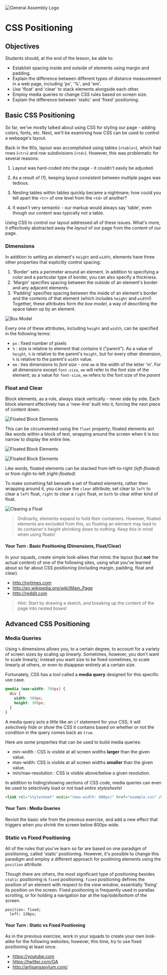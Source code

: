 ![General Assembly Logo](http://i.imgur.com/ke8USTq.png)

# CSS Positioning

## Objectives

Students should, at the end of the lesson, be able to:

- Establish spacing inside and outside of elements using margin and padding.
- Explain the difference between different types of distance measurement in a web page, including 'px', '%', and 'em'.
- Use 'float' and 'clear' to stack elements alongside each other.
- Employ media queries to change CSS rules based on screen size.
- Explain the difference between 'static' and 'fixed' positioning.

## Basic CSS Positioning

So far, we've mostly talked about using CSS for styling our page - adding colors, fonts, etc. Next, we'll be examining how CSS can be used to control a webpage's layout.

Back in the 90s, layout was accomplished using tables (`<table>`), which had rows (`<tr>`) and row subdivisions (`<td>`). However, this was problematic for several reasons:

1. Layout was hard-coded into the page - it couldn't easily be adjusted.

2. As a result of (1), keeping layout consistent between multiple pages was tedious.

3. Nesting tables within tables quickly became a nightmare; how could you tell apart the `<tr>` of one level from the `<td>` of another?

4. It wasn't very semantic - our markup would always say 'table', even though our content was typically not a table.

Using CSS to control our layout addressed all of these issues. What's more, it effectively abstracted away the _layout_ of our page from the _content_ of our page.

### Dimensions

In addition to setting an element's `height` and `width`, elements have three other properties that explicitly control spacing:
1. 'Border' sets a perimeter around an element. In addition to specifying a color and a particular type of border, you can also specify a thickness.
2. 'Margin' specifies spacing between the outside of an element's border and any adjacent elements.
3. 'Padding' specifies spacing between the inside of an element's border and the contents of that element (which includes `height` and `width`!)
Together, these attributes form _the box model_, a way of describing the space taken up by an element.

![Box Model](https://mdn.mozillademos.org/files/8685/boxmodel-3.png)

Every one of these attributes, including `height` and `width`, can be specified in the following terms:
* `px` : fixed number of pixels
* `%`  : size is relative to element that contains it ("parent"). As a value of `height`, `%` is relative to the parent's `height`, but for every other dimension, `%` is relative to the parent's `width` value.
* `em` : ties dimensions to *font size* - one `em` is the width of the letter 'm'. For all dimensions except `font-size`, `em` will refer to the font size of the element; as a value for `font-size`, `em` refers to the font size of the *parent*

### Float and Clear
Block elements, as a rule, always stack vertically - never side by side. Each block element effectively has a 'new-line' built into it, forcing the next piece of content down.

![Floated Block Elements](images/floated-block-elements-01.jpg)

This can be circumvented using the `float` property; floated elements act like words within a block of text, wrapping around the screen when it is too narrow to display the entire line.

![Floated Block Elements](images/floated-block-elements-02.jpg)

![Floated Block Elements](images/floated-block-elements-03.jpg)

Like words, floated elements can be stacked from left-to-right (_left-floated_) or from right-to-left (_right-floated_)

To make something fall beneath a set of floated elements, rather then wrapping around it, you can use the `clear` attribute; set clear to `left` to clear a `left` float, `right` to clear a `right` float, or `both` to clear either kind of float.

![Clearing a Float](images/floated-block-elements-04.jpg)

> Ordinarily, elements expand to hold their containers. However, floated elements are excluded from this, so floating an element may lead to its container's height shrinking down to nothing. Keep this in mind when using floats!

#### Your Turn : Basic Positioning (Dimensions, Float/Clear)
In your squads, create simple look-alikes that mimic the layout (but **not** the actual content) of one of the following sites, using what you've learned about so far about CSS positioning (including margin, padding, float and clear).

* http://nytimes.com
* http://en.wikipedia.org/wiki/Main_Page
* http://reddit.com

> Hint: Start by drawing a sketch, and breaking up the content of the page into nested boxes!

## Advanced CSS Positioning
### Media Queries
Using `%` dimensions allows you, to a certain degree, to account for a variety of screen sizes by scaling up linearly. Sometimes, however, you don't want to scale linearly; instead you want size to be fixed sometimes, to scale linearly at others, or even to disappear entirely at a certain size.

Fortunately, CSS has a tool called a **media query** designed for this specific use case.

```css
@media (max-width: 700px) {
  div {
    width: 300px;
    height: 300px;
  }
}
```
A media query acts a little like an `if` statement for your CSS; it will _selectively hide or show_ the CSS it contains based on whether or not the condition in the query comes back as `true`.

Here are some properties that can be used to build media queries:
* min-width : CSS is visible at all screen widths **larger** than the given value.
* max-width: CSS is visible at all screen widths **smaller** than the given value.
* min/max-resolution :  CSS is visible above/below a given resolution.

In addition to hiding/showing sections of CSS code, media queries can even be used to selectively load or not load _entire stylesheets_!

```html
<link rel="stylesheet" media="(max-width: 800px)" href="example.css" />
```

#### Your Turn : Media Queries
Revisit the basic site from the previous exercise, and add a new effect that triggers when you shrink the screen below 800px wide.

### Static vs Fixed Positioning
All of the rules that you've learn so far are based on one paradigm of positioning, called 'static' positioning. However, it's possible to change this paradigm and employ a different approach for positining elements using the `position` attribute.

Though there are others, the most significant type of positioning besides `static` positioning is `fixed` positioning. `fixed` positioning defines the position of an element with respect to the *view window*, essentially 'fixing' its position on the screen. Fixed positioning is frequently used in parallax scrolling, or for holding a navigation bar at the top/side/bottom of the screen.
```
position: fixed;
  left: 130px;
```
#### Your Turn : Static vs Fixed Positioning
As in the previous exercise, work in your squads to create your own look-alike for the following websites; however, this time, try to use fixed positioning at least once.

  * https://youtube.com
  * https://twitter.com/GA
  * http://artisansasylum.com/
